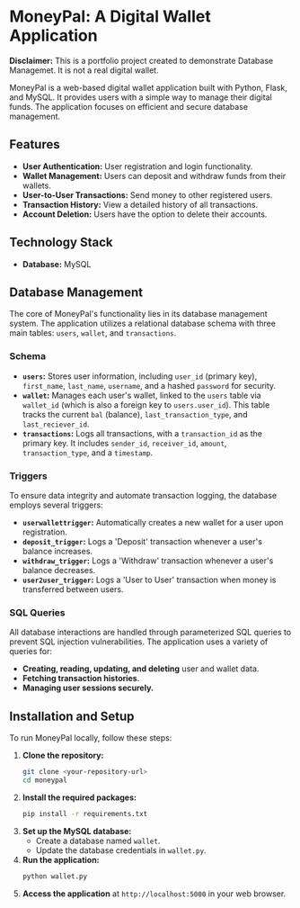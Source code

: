 # MoneyPal: A Digital Wallet Application

**Disclaimer:** This is a portfolio project created to demonstrate Database Managemet. It is not a real digital wallet.

MoneyPal is a web-based digital wallet application built with Python, Flask, and MySQL. It provides users with a simple way to manage their digital funds. The application focuses on efficient and secure database management.

## Features

* **User Authentication:** User registration and login functionality.
* **Wallet Management:** Users can deposit and withdraw funds from their wallets.
* **User-to-User Transactions:** Send money to other registered users.
* **Transaction History:** View a detailed history of all transactions.
* **Account Deletion:** Users have the option to delete their accounts.

## Technology Stack

* **Database:** MySQL

## Database Management

The core of MoneyPal's functionality lies in its database management system. The application utilizes a relational database schema with three main tables: `users`, `wallet`, and `transactions`.

### Schema

* **`users`:** Stores user information, including `user_id` (primary key), `first_name`, `last_name`, `username`, and a hashed `password` for security.
* **`wallet`:** Manages each user's wallet, linked to the `users` table via `wallet_id` (which is also a foreign key to `users.user_id`). This table tracks the current `bal` (balance), `last_transaction_type`, and `last_reciever_id`.
* **`transactions`:** Logs all transactions, with a `transaction_id` as the primary key. It includes `sender_id`, `receiver_id`, `amount`, `transaction_type`, and a `timestamp`.

### Triggers

To ensure data integrity and automate transaction logging, the database employs several triggers:

* **`userwallettrigger`:** Automatically creates a new wallet for a user upon registration.
* **`deposit_trigger`:** Logs a 'Deposit' transaction whenever a user's balance increases.
* **`withdraw_trigger`:** Logs a 'Withdraw' transaction whenever a user's balance decreases.
* **`user2user_trigger`:** Logs a 'User to User' transaction when money is transferred between users.

### SQL Queries

All database interactions are handled through parameterized SQL queries to prevent SQL injection vulnerabilities. The application uses a variety of queries for:

* **Creating, reading, updating, and deleting** user and wallet data.
* **Fetching transaction histories**.
* **Managing user sessions securely.**

## Installation and Setup

To run MoneyPal locally, follow these steps:

1.  **Clone the repository:**
    ```bash
    git clone <your-repository-url>
    cd moneypal
    ```
2.  **Install the required packages:**
    ```bash
    pip install -r requirements.txt
    ```
3.  **Set up the MySQL database:**
    * Create a database named `wallet`.
    * Update the database credentials in `wallet.py`.
4.  **Run the application:**
    ```bash
    python wallet.py
    ```
5.  **Access the application** at `http://localhost:5000` in your web browser.
